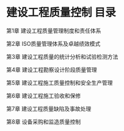 # 建设工程质量控制 目录

第1章 建设工程质量管理制度和责任体系

第2章 ISO质量管理体系及卓越绩效模式

第3章 建设工程质量的统计分析和试验检测方法

第4章 建设工程勘察设计阶段质量管理

第5章 建设工程施工质量控制和安全生产管理

第6章 建设工程施工验收和保修

第7章 建设工程质量缺陷及事故处理

第8章 设备采购和监造质量控制
